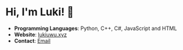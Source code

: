 # Hi, I'm Luki! 👋

- **Programming Languages**: Python, C++, C#, JavaScript and HTML
- **Website**: [lukiuwu.xyz](https://lukiuwu.xyz)
- **Contact**: [Email](mailto:lukioff@protonmail.com)
